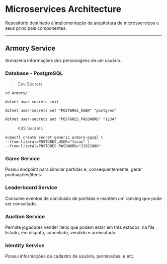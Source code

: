 # Microservices Architecture

Repositório destinado à implementação da arquitetura de microsserviços e seus principais componentes.
_________________________________________________________

## Armory Service

Armazena informações dos personagens de um usuário.

### Database - PostgreSQL

> Dev Secrets

```
cd Armory/ 

dotnet user-secrets init 

dotnet user-secrets set "POSTGRES_USER" "postgres" 

dotnet user-secrets set "POSTGRES_PASSWORD" "1234" 
```

> K8S Secrets

```
kubectl create secret generic armory-pgsql \
--from-literal=POSTGRES_USER="lucas" \
--from-literal=POSTGRES_PASSWORD="21022000"
```

### Game Service

Possui endpoint para simular partidas e, consequentemente, gerar pontuações/itens.

### Leaderboard Service

Consume eventos de conclusão de partidas e mantém um ranking que pode ser consultado.

### Auction Service

Permite jogadores vender itens que podem estar em três estados: na fila, listado, em disputa, cancelado, vendido e
arrematado.

### Identity Service

Possui informações de cadastro de usuário, permissões, e etc.
